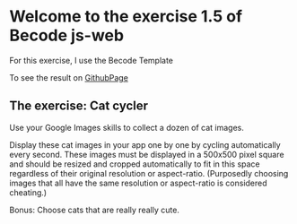 # Welcome to the exercise 1.5 of Becode js-web

For this exercise, I use the Becode Template

To see the result on [GithubPage](https://nadtr.github.io/js-web-1.6/)



## The exercise:  **Cat cycler**
Use your Google Images skills to collect a dozen of cat images.

Display these cat images in your app one by one by cycling automatically every second. These images must be displayed in a 500x500 pixel square and should be resized and cropped automatically to fit in this space regardless of their original resolution or aspect-ratio. (Purposedly choosing images that all have the same resolution or aspect-ratio is considered cheating.)

Bonus: Choose cats that are really really cute.
